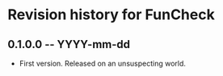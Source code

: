 # Revision history for FunCheck

## 0.1.0.0  -- YYYY-mm-dd

* First version. Released on an unsuspecting world.
